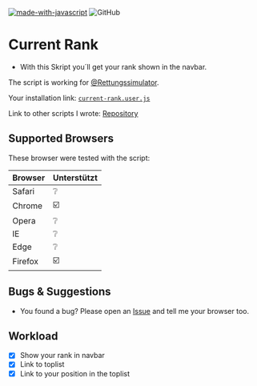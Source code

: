 [![made-with-javascript](https://img.shields.io/badge/Made%20with-JavaScript-1f425f.svg)](https://www.javascript.com)
![GitHub](https://img.shields.io/github/license/qucla/resi-rank-navleiste)

# Current Rank

- With this Skript you´ll get your rank shown in the navbar.

The script is working for [@Rettungssimulator](https://github.cim/Rettungssimulator).

Your installation link: [`current-rank.user.js`](https://github.com/QuCla/resi-rank-navleiste/raw/master/current-rank.user.js)

Link to other scripts I wrote: [Repository](https://github.com/QuCla?tab=repositories)


## Supported Browsers

These browser were tested with the script:


| Browser | Unterstützt                 |
| ------- | --------------------------- |
| Safari  | :grey_question:             |
| Chrome  | :ballot_box_with_check:     |
| Opera   | :grey_question:             |
| IE      | :grey_question:             |
| Edge    | :grey_question:             |
| Firefox | :ballot_box_with_check:     |


## Bugs & Suggestions

 - You found a bug? Please open an [Issue](https://github.com/QuCla/resi-association-information/issues/new) and tell me your browser too.

## Workload

- [x] Show your rank in navbar
- [x] Link to toplist
- [x] Link to your position in the toplist
